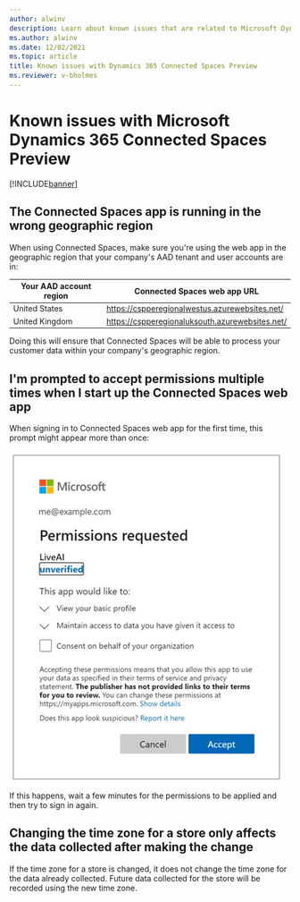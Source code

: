 ```yaml
---
author: alwinv
description: Learn about known issues that are related to Microsoft Dynamics 365 Connected Spaces Preview.
ms.author: alwinv
ms.date: 12/02/2021
ms.topic: article
title: Known issues with Dynamics 365 Connected Spaces Preview
ms.reviewer: v-bholmes
---
```


# Known issues with Microsoft Dynamics 365 Connected Spaces Preview

[!INCLUDE[banner](includes/banner.md)]

## The Connected Spaces app is running in the wrong geographic region

When using Connected Spaces, make sure you're using the web app in the geographic region that your company's AAD tenant and user accounts are in:

| Your AAD account region | Connected Spaces web app URL |
| --- | --- |
| United States | https://cspperegionalwestus.azurewebsites.net/ |
| United Kingdom | https://cspperegionaluksouth.azurewebsites.net/ |

Doing this will ensure that Connected Spaces will be able to process your customer data within your company's geographic region.

## I'm prompted to accept permissions multiple times when I start up the Connected Spaces web app

When signing in to Connected Spaces web app for the first time, this prompt might appear more than once:

![Screenshot of Permissions requested dialog box.](media/setup-permissions-requested.jpg "Screenshot of Permissions requested dialog box")

If this happens, wait a few minutes for the permissions to be applied and then try to sign in again.

## Changing the time zone for a store only affects the data collected after making the change

If the time zone for a store is changed, it does not change the time zone for the data already collected. Future data collected for the store will be recorded using the new time zone.


